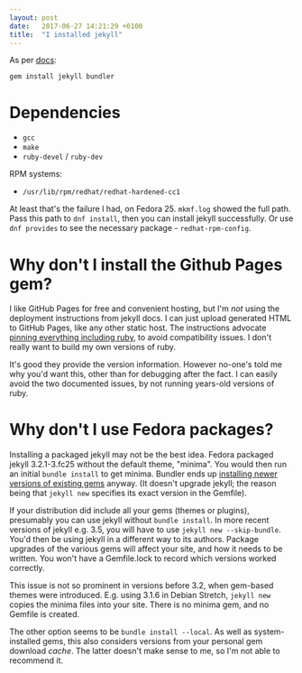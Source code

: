 ```yaml
---
layout: post
date:   2017-06-27 14:21:29 +0100
title:  "I installed jekyll"
---
```


As per [docs](https://jekyllrb.com/docs/installation/):

    gem install jekyll bundler

# Dependencies

* `gcc`
* `make`
* `ruby-devel` / `ruby-dev`

RPM systems:

* `/usr/lib/rpm/redhat/redhat-hardened-cc1`

At least that's the failure I had, on Fedora 25.  `mkmf.log` showed the full path.  Pass this path to `dnf install`, then you can install jekyll successfully.  Or use `dnf provides` to see the necessary package - `redhat-rpm-config`.

# Why don't I install the Github Pages gem?

I like GitHub Pages for free and convenient hosting, but I'm *not* using the deployment instructions from jekyll docs.  I can just upload generated HTML to GitHub Pages, like any other static host.  The instructions advocate [pinning everything including ruby][pages-gem], to avoid compatibility issues.  I don't really want to build my own versions of ruby.

It's good they provide the version information.  However no-one's told me why you'd want this, other than for debugging after the fact.  I can easily avoid the two documented issues, by not running years-old versions of ruby.

[pages-gem]:    https://github.com/github/pages-gem

# Why don't I use Fedora packages?

Installing a packaged jekyll may not be the best idea.  Fedora packaged jekyll 3.2.1-3.fc25 without the default theme, "minima".  You would then run an initial `bundle install` to get minima.  Bundler ends up [installing newer versions of existing gems][rhbz-1464502] anyway.  (It doesn't upgrade jekyll; the reason being that `jekyll new` specifies its exact version in the Gemfile).

[rhbz-1464502]: https://bugzilla.redhat.com/show_bug.cgi?id=1464502

If your distribution did include all your gems (themes or plugins), presumably you can use jekyll without `bundle install`. In more recent versions of jekyll e.g. 3.5, you will have to use `jekyll new --skip-bundle`.  You'd then be using jekyll in a different way to its authors.  Package upgrades of the various gems will affect your site, and how it needs to be written.  You won't have a Gemfile.lock to record which versions worked correctly.

This issue is not so prominent in versions before 3.2, when gem-based themes were introduced.  E.g. using 3.1.6 in Debian Stretch, `jekyll new` copies the minima files into your site.  There is no minima gem, and no Gemfile is created.

The other option seems to be `bundle install --local`.  As well as system-installed gems, this also considers versions from your personal gem download _cache_.  The latter doesn't make sense to me, so I'm not able to recommend it.
